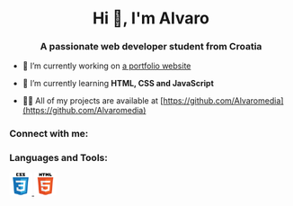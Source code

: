 <h1 align="center">Hi 👋, I'm Alvaro</h1>
<h3 align="center">A passionate web developer student from Croatia</h3>

- 🔭 I’m currently working on [a portfolio website](https://github.com/Alvaromedia/portfolio-website)

- 🌱 I’m currently learning **HTML, CSS and JavaScript**

- 👨‍💻 All of my projects are available at [https://github.com/Alvaromedia](https://github.com/Alvaromedia)

<h3 align="left">Connect with me:</h3>
<p align="left">
</p>

<h3 align="left">Languages and Tools:</h3>
<p align="left"> <a href="https://www.w3schools.com/css/" target="_blank" rel="noreferrer"> <img src="https://raw.githubusercontent.com/devicons/devicon/master/icons/css3/css3-original-wordmark.svg" alt="css3" width="40" height="40"/> </a> <a href="https://www.w3.org/html/" target="_blank" rel="noreferrer"> <img src="https://raw.githubusercontent.com/devicons/devicon/master/icons/html5/html5-original-wordmark.svg" alt="html5" width="40" height="40"/> </a> </p>

